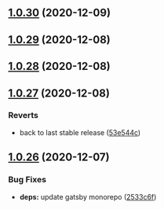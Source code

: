 ## [1.0.30](https://github.com/dds/bosabosa.org/compare/v1.0.29...v1.0.30) (2020-12-09)



## [1.0.29](https://github.com/dds/bosabosa.org/compare/v1.0.28...v1.0.29) (2020-12-08)



## [1.0.28](https://github.com/dds/bosabosa.org/compare/v1.0.27...v1.0.28) (2020-12-08)



## [1.0.27](https://github.com/dds/bosabosa.org/compare/v1.0.26...v1.0.27) (2020-12-08)


### Reverts

* back to last stable release ([53e544c](https://github.com/dds/bosabosa.org/commit/53e544cd9bf30a9c96bec180ae46a6a63ccd5c83))



## [1.0.26](https://github.com/dds/bosabosa.org/compare/v1.0.25...v1.0.26) (2020-12-07)


### Bug Fixes

* **deps:** update gatsby monorepo ([2533c6f](https://github.com/dds/bosabosa.org/commit/2533c6f2cb1c96a5edb63a8418bfc25e85464d79))



